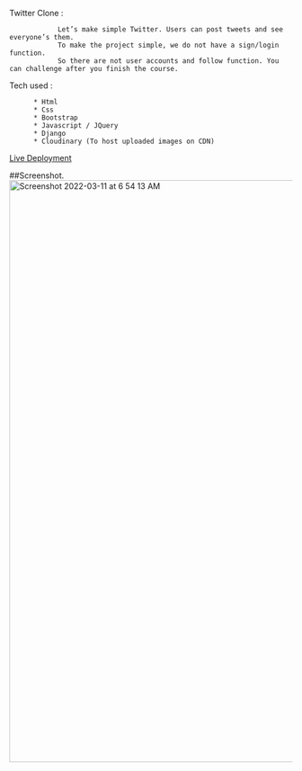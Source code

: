 Twitter Clone :

                Let’s make simple Twitter. Users can post tweets and see everyone’s them.
                To make the project simple, we do not have a sign/login function.
                So there are not user accounts and follow function. You can challenge after you finish the course.





Tech used :

          * Html
          * Css
          * Bootstrap
          * Javascript / JQuery
          * Django
          * Cloudinary (To host uploaded images on CDN)
          
          
 [Live  Deployment]("https://twitter-clone.satvik6299.repl.co/")
 
 
##Screenshot. 
<img width="1035" alt="Screenshot 2022-03-11 at 6 54 13 AM" src="https://user-images.githubusercontent.com/99712115/157785969-52d948cc-e888-4dcb-acb2-df64c34505ee.png">
